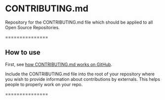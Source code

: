 
CONTRIBUTING.md
===============

Repository for the CONTRIBUTING.md file which should be applied to all Open Source Repositories.

===============

## How to use

First, see [how CONTRIBUTING.md works on GitHub](https://github.com/blog/1184-contributing-guidelines).  

Include the CONTRIBUTING.md file into the root of your repository where you wish to 
provide information about contributions by externals. This helps people to properly work on your repo.

===============
